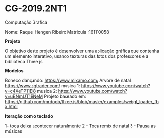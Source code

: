 # CG-2019.2NT1
Computação Grafica

Nome: Raquel Hengen Ribeiro
Matricula :161110058

<b>Projeto</b>

O objetivo deste projeto é desenvolver uma aplicação gráfica que contenha um elemento interativo, usando texturas das fotos dos professores e a biblioteca Three js

<b> Modelos</b>

Boneco dançando:  https://www.mixamo.com/
Arvore de natal: https://www.cgtrader.com/
musica 1: https://www.youtube.com/watch?v=c4XeTP11EI8
musica 2: https://www.youtube.com/watch?v=uBNmUT1BNeM
Projeto baseado em: https://github.com/mrdoob/three.js/blob/master/examples/webgl_loader_fbx.html

<b> Iteração com o teclado</b>

1- toca deixa acontecer naturalmente
2 - Toca remix de natal
3 - Pausa as músicas

